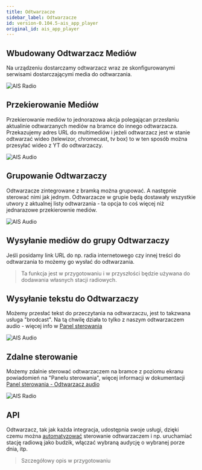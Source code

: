 ```yaml
---
title: Odtwarzacze
sidebar_label: Odtwarzacze
id: version-0.104.5-ais_app_player
original_id: ais_app_player
---
```


## Wbudowany Odtwarzacz Mediów

Na urządzeniu dostarczamy odtwarzacz wraz ze skonfigurowanymi serwisami dostarczającymi media do odtwarzania.

![AIS Radio](/AIS-docs/img/en/frontend/ais_exo_player.png)

## Przekierowanie Mediów

Przekierowanie mediów to jednorazowa akcja polegającan przesłaniu aktualinie odtwarzanych mediów na bramce do innego odtwarzacza. Przekazujemy adres URL do multimediów i jeżeli odtwarzacz jest w stanie odtwarzać wideo (telewizor, chromecast, tv box) to w ten sposób można przesyłać wideo z YT do odtwarzaczy.

![AIS Audio](/AIS-docs/img/en/frontend/app_audio_player_1.png)



## Grupowanie Odtwarzaczy

Odtwarzacze zintegrowane z bramką można grupować. A następnie sterować nimi jak jednym. Odtwarzacze w grupie będą dostawały wszystkie utwory z aktualnej listy odtwarzania - ta opcja to coś więcej niż jednarazowe przekierownie mediów.

![AIS Audio](/AIS-docs/img/en/frontend/app_audio_player_2.png)


## Wysyłanie mediów do grupy Odtwarzaczy

Jeśli posidamy link URL do np. radia internetowego czy innej treści do odtwarzania to możemy go wysłać do odtwarzania.

> Ta funkcja jest w przygotowaniu i w przyszłości będzie używana do dodawania własnych stacji radiowych.


## Wysyłanie tekstu do Odtwarzaczy

Możemy przesłać tekst do przeczytania na odtwarzaczu, jest to takzwana usługa "brodcast". Na tą chwilę działa to tylko z naszym odtwarzaczem audio - więcej info w [Panel sterowania](AIS-docs/docs/en/ais_app_android_dom_tablet.html#instalacja)

![AIS Audio](/AIS-docs/img/en/frontend/app_audio_player_2.png)


## Zdalne sterowanie

Możemy zdalnie sterować odtwarzaczem na bramce z poziomu ekranu powiadomień na "Panelu sterowania", więcej informacji w dokumentacji [Panel sterowania - Odtwarzacz audio](/AIS-docs/docs/en/next/ais_app_android_dom_tablet.html#odtwarzacz-audio)

![AIS Radio](/AIS-docs/img/en/frontend/ais_exo_mobile.png)

## API

Odtwarzacz, tak jak każda integracja, udostępnia swoje usługi, dzięki czemu można [automatyzować](/AIS-docs/docs/en/next/ais_bramka_automation.html) sterowanie odtwarzaczem i np. uruchamiać stację radiową jako budzik, włączać wybraną audycję o wybranej porze dnia, itp.


> Szczegółowy opis w przygotowaniu